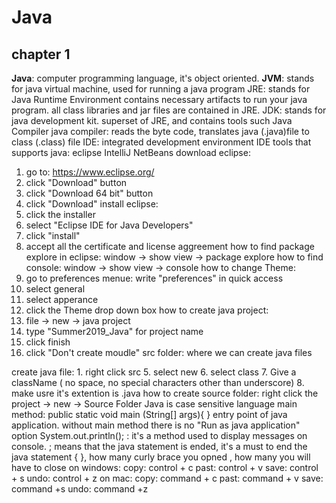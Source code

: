 
# Java

## chapter 1

**Java**: computer programming language, it's object oriented.
**JVM**: stands for java virtual machine, used for running a java program
JRE: stands for Java Runtime Environment
contains necessary artifacts to run your java program.  all class 
libraries and jar files are contained in JRE.
JDK: stands for java development kit. superset of JRE, and contains 
tools such Java Compiler
java compiler:  reads the byte code, translates java (.java)file to 
class (.class) file
IDE: integrated development environment
IDE tools that supports java:  eclipse
IntelliJ
NetBeans
download eclipse:
1.  go to: https://www.eclipse.org/
2.  click "Download" button
3.  click "Download 64 bit" button
4.  click "Download"
install eclipse:
1.  click the installer
2.  select "Eclipse IDE for Java Developers"
3.  click "install"
4.  accept all the certificate and license aggreement
how to find package explore in eclipse:
window -> show view -> package explore
how to find console:
window -> show view -> console
how to change Theme:
1.  go to preferences menue: write "preferences" in quick 
access
2.  select general
3.  select apperance
4.  click the Theme drop down box
how to create java project:
1.  file -> new  -> java project
2.  type "Summer2019_Java" for project name
3.  click finish
4.  click "Don't create moudle"
src folder: where we can create java files







create java file: 1. right click src
5.  select new
6.  select class
7.  Give a className ( no space, no special 
characters other than underscore)
8.  make usre it's extention is .java
how to create source folder:
right click the project -> new -> Source Folder
Java is case sensitive language
main method:
public  static void main (String[] args){   }
entry point of java application.
without main method there is no "Run as java application" 
option
System.out.println();  :
it's a method used to display messages on console.
; means that the java statement is ended,
it's a must to end the java statement
{ }, how many curly brace you opned , how many you will have to 
close
on windows:
copy: control + c
past: control + v
save: control + s
undo: control + z
on mac:
copy: command + c
past: command + v
save: command +s
undo: command +z

